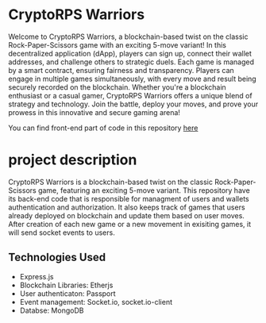 # CryptoRPS Warriors

Welcome to CryptoRPS Warriors, a blockchain-based twist on the classic Rock-Paper-Scissors game with an exciting 5-move variant! In this decentralized application (dApp), players can sign up, connect their wallet addresses, and challenge others to strategic duels. Each game is managed by a smart contract, ensuring fairness and transparency. Players can engage in multiple games simultaneously, with every move and result being securely recorded on the blockchain. Whether you're a blockchain enthusiast or a casual gamer, CryptoRPS Warriors offers a unique blend of strategy and technology. Join the battle, deploy your moves, and prove your prowess in this innovative and secure gaming arena!

You can find front-end part of code in this repository [here](https://github.com/n-mazaheri/CryptoRPS-Warriors)

# project description

CryptoRPS Warriors is a blockchain-based twist on the classic Rock-Paper-Scissors game, featuring an exciting 5-move variant. This repository have its back-end code that is responsible for managment of users and wallets authentication and authorization. It also keeps track of games that users already deployed on blockchain and update them based on user moves. After creation of each new game or a new movement in exisiting games, it will send socket events to users.

## Technologies Used

- Express.js
- Blockchain Libraries: Etherjs
- User authenticaton: Passport
- Event management: Socket.io, socket.io-client
- Databse: MongoDB
